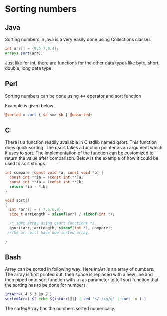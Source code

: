# Sorting numbers

## Java

Sorting numbers in java is a very easily done using Collections classes

```java
int arr[] = {9,5,7,8,4};
Arrays.sort(arr);
```
Just like for int, there are functions for the other data types like byte, short, double, long data type.

## Perl

Sorting numbers can be done using <=>   operator and sort function

Example is given below

```perl
@sorted = sort { $a <=> $b } @unsorted;
```

## C

There is a function readily available in C stdlib named qsort. This function does quick sorting. The qsort takes a function pointer as an argument which it uses to sort. The implementation of the function can be customized to return the value after comparison. Below is the example of how it could be used to sort strings.

```c
int compare (const void *a, const void *b) {
  const int **ia = (const int **)a;
  const int **ib = (const int **)b;
  return *ia - *ib;
}

void sort()
{
  int *arr[] = { 7,5,6,9};
  size_t arrLength = sizeof(arr) / sizeof(int *);

  /* sort array using qsort functions */
  qsort(arr, arrLength, sizeof(int *), compare);
 //The arr will have now sorted array.

}
```

## Bash
Array can be sorted in following way.
Here intArr is an array of numbers. The array is first printed out, then space is replaced with a new line and then piped onto sort function with -n as parameter to tell sort function that the sorting has to be done for numbers

```bash
intArr=( 4 6 3 10 2 )
sortedArr=( $( echo ${intArr[@]} | sed 's/ /\n/g' | sort -n ) )
```

The sortedArray has the numbers sorted numerically.



